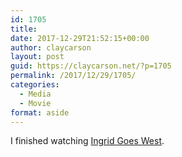 ```yaml
---
id: 1705
title: 
date: 2017-12-29T21:52:15+00:00
author: claycarson
layout: post
guid: https://claycarson.net/?p=1705
permalink: /2017/12/29/1705/
categories:
  - Media
  - Movie
format: aside
---
```

I finished watching [Ingrid Goes West](http://m.imdb.com/title/tt5962210/?ref=m_nv_sr_1).